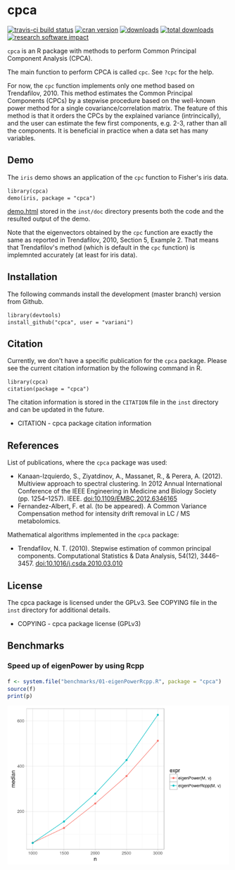 cpca
====

[![travis-ci build status](https://travis-ci.org/variani/cpca.svg?branch=master)](https://travis-ci.org/variani/cpca) [![cran version](http://www.r-pkg.org/badges/version/cpca)](https://cran.r-project.org/web/packages/cpca) [![downloads](http://cranlogs.r-pkg.org/badges/cpca)](http://cranlogs.r-pkg.org/badges/cpca) [![total downloads](http://cranlogs.r-pkg.org/badges/grand-total/cpca)](http://cranlogs.r-pkg.org/badges/grand-total/cpca) [![research software impact](http://depsy.org/api/package/cran/cpca/badge.svg)](http://depsy.org/package/r/cpca)

`cpca` is an R package with methods to perform Common Principal Component Analysis (CPCA).

The main function to perform CPCA is called `cpc`. See `?cpc` for the help.

For now, the `cpc` function implements only one method based on Trendafilov, 2010. This method estimates the Common Principal Components (CPCs) by a stepwise procedure based on the well-known power method for a single covariance/correlation matrix. The feature of this method is that it orders the CPCs by the explained variance (intrincically), and the user can estimate the few first components, e.g. 2-3, rather than all the components. It is beneficial in practice when a data set has many variables.

Demo
----

The `iris` demo shows an application of the `cpc` function to Fisher's iris data.

    library(cpca)
    demo(iris, package = "cpca")

[demo.html](http://htmlpreview.github.io/?https://raw.github.com/variani/cpca/master/inst/doc/demo.html) stored in the `inst/doc` directory presents both the code and the resulted output of the demo.

Note that the eigenvectors obtained by the `cpc` function are exactly the same as reported in Trendafilov, 2010, Section 5, Example 2. That means that Trendafilov's method (which is default in the `cpc` function) is implemnted accurately (at least for iris data).

Installation
------------

The following commands install the development (master branch) version from Github.

    library(devtools)
    install_github("cpca", user = "variani")

Citation
--------

Currently, we don't have a specific publication for the `cpca` package. Please see the current citation information by the following command in R.

    library(cpca)
    citation(package = "cpca")

The citation information is stored in the `CITATION` file in the `inst` directory and can be updated in the future.

-   CITATION - cpca package citation information

References
----------

List of publications, where the `cpca` package was used:

-   Kanaan-Izquierdo, S., Ziyatdinov, A., Massanet, R., & Perera, A. (2012). Multiview approach to spectral clustering. In 2012 Annual International Conference of the IEEE Engineering in Medicine and Biology Society (pp. 1254–1257). IEEE. <doi:10.1109/EMBC.2012.6346165>
-   Fernandez-Albert, F. et al. (to be appeared). A Common Variance Compensation method for intensity drift removal in LC / MS metabolomics.

Mathematical algorithms implemented in the `cpca` package:

-   Trendafilov, N. T. (2010). Stepwise estimation of common principal components. Computational Statistics & Data Analysis, 54(12), 3446–3457. <doi:10.1016/j.csda.2010.03.010>

License
-------

The cpca package is licensed under the GPLv3. See COPYING file in the `inst` directory for additional details.

-   COPYING - cpca package license (GPLv3)

Benchmarks
----------

### Speed up of eigenPower by using Rcpp

``` r
f <- system.file("benchmarks/01-eigenPowerRcpp.R", package = "cpca")
source(f)
print(p)
```

![](inst/figures/becnh1-1.png)
